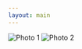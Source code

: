 ```yaml
---
layout: main
---
```


<div class="gallery">
  <img src="/assets/photo1.jpg" alt="Photo 1">
  <img src="/assets/photo2.jpg" alt="Photo 2">
</div>
